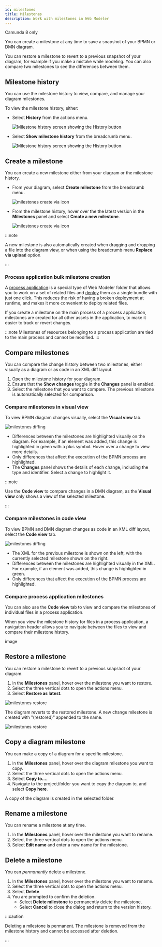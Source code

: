 ```yaml
---
id: milestones
title: Milestones
description: Work with milestones in Web Modeler
---
```


<span class="badge badge--cloud">Camunda 8 only</span>

You can create a milestone at any time to save a snapshot of your BPMN or DMN diagram.

You can restore a milestone to revert to a previous snapshot of your diagram, for example if you make a mistake while modeling. You can also compare two milestones to see the differences between them.

## Milestone history

You can use the milestone history to view, compare, and manage your diagram milestones.

To view the milestone history, either:

- Select **History** from the actions menu.

  ![Milestone history screen showing the History button](img/milestones/web-modeler-milestone-action-menu-item-highlight.png)

- Select **Show milestone history** from the breadcrumb menu.

  ![Milestone history screen showing the History button](img/milestones/web-modeler-milestone-show-history-via-breadcrumb-highlight.png)

## Create a milestone

You can create a new milestone either from your diagram or the milestone history.

- From your diagram, select **Create milestone** from the breadcrumb menu.

  ![milestones create via icon](img/milestones/web-modeler-milestone-create-via-breadcrumb-highlight.png)

- From the milestone history, hover over the the latest version in the **Milestones** panel and select **Create a new milestone**.

  ![milestones create via icon](img/milestones/web-modeler-milestone-create-via-icon-highlight.png)

:::note

A new milestone is also automatically created when dragging and dropping a file into the diagram view, or when using the breadcrumb menu **Replace via upload** option.

:::

### Process application bulk milestone creation

A [process application](/components/modeler/web-modeler/process-applications.md) is a special type of Web Modeler folder that allows you to work on a set of related files and
[deploy](/components/modeler/web-modeler/process-applications.md#deploy-and-run-a-process-application) them as a single bundle with just one click. This reduces the risk of having a broken deployment at runtime, and makes it more convenient to deploy related files.

If you create a milestone on the main process of a process application, milestones are created for all other assets in the application, to make it easier to track or revert changes.

:::note
Milestones of resources belonging to a process application are tied to the main process and cannot be modified.
:::

## Compare milestones

You can compare the change history between two milestones, either visually as a diagram or as code in an XML diff layout.

1. Open the milestone history for your diagram.
1. Ensure that the **Show changes** toggle in the **Changes** panel is enabled.
1. Select the milestone that you want to compare. The previous milestone is automatically selected for comparison.

### Compare milestones in visual view

To view BPMN diagram changes visually, select the **Visual view** tab.

![milestones diffing](img/milestones/web-modeler-milestone-visual-diffing.png)

- Differences between the milestones are highlighted visually on the diagram. For example, if an element was added, this change is highlighted in green with a plus symbol. Hover over a change to view more details.
- Only differences that affect the execution of the BPMN process are highlighted.
- The **Changes** panel shows the details of each change, including the type and identifier. Select a change to highlight it.

:::note

Use the **Code view** to compare changes in a DMN diagram, as the **Visual view** only shows a view of the selected milestone.

:::

### Compare milestones in code view

To view BPMN and DMN diagram changes as code in an XML diff layout, select the **Code view** tab.

![milestones diffing](img/milestones/web-modeler-milestone-code-diffing.png)

- The XML for the previous milestone is shown on the left, with the currently selected milestone shown on the right.
- Differences between the milestones are highlighted visually in the XML. For example, if an element was added, this change is highlighted in green.
- Only differences that affect the execution of the BPMN process are highlighted.

### Compare process application milestones

You can also use the **Code view** tab to view and compare the milestones of individual files in a process application.

When you view the milestone history for files in a process application, a navigation header allows you to navigate between the files to view and compare their milestone history.

image

## Restore a milestone

You can restore a milestone to revert to a previous snapshot of your diagram.

1. In the **Milestones** panel, hover over the milestone you want to restore.
1. Select the three vertical dots to open the actions menu.
1. Select **Restore as latest**.

![milestones restore](img/milestones/web-modeler-milestone-restore-highlight.png)

The diagram reverts to the restored milestone. A new change milestone is created with "(restored)" appended to the name.

![milestones restore](img/milestones/web-modeler-milestone-restore-complete-highlight.png)

## Copy a diagram milestone

You can make a copy of a diagram for a specific milestone.

1. In the **Milestones** panel, hover over the diagram milestone you want to copy.
1. Select the three vertical dots to open the actions menu.
1. Select **Copy to...**.
1. Navigate to the project/folder you want to copy the diagram to, and select **Copy here**.

A copy of the diagram is created in the selected folder.

## Rename a milestone

You can rename a milestone at any time.

1. In the **Milestones** panel, hover over the milestone you want to rename.
1. Select the three vertical dots to open the actions menu.
1. Select **Edit name** and enter a new name for the milestone.

## Delete a milestone

You can _permanently_ delete a milestone.

1. In the **Milestones** panel, hover over the milestone you want to rename.
1. Select the three vertical dots to open the actions menu.
1. Select **Delete**.
1. You are prompted to confirm the deletion.
   - Select **Delete milestone** to permanently delete the milestone.
   - Select **Cancel** to close the dialog and return to the version history.

:::caution

Deleting a milestone is permanent. The milestone is removed from the milestone history and cannot be accessed after deletion.

:::
